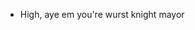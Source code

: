 -  High, aye em you're wurst knight mayor

<!---
void-lurker/void-lurker is a ✨ special ✨ repository because its `README.md` (this file) appears on your GitHub profile.
You can click the Preview link to take a look at your changes.
--->

